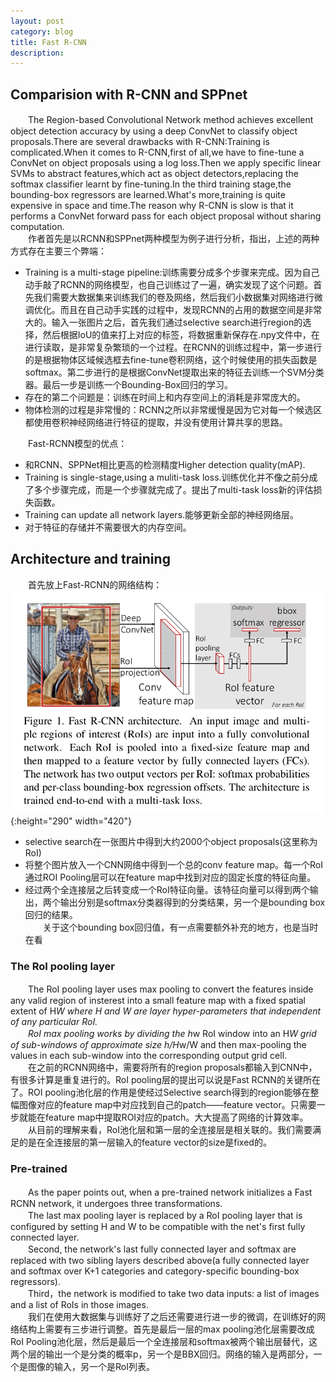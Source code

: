 ```yaml
---
layout: post
category: blog
title: Fast R-CNN
description: 
---
```


## Comparision with R-CNN and SPPnet
　　The Region-based Convolutional Network method achieves excellent object detection accuracy by using a deep ConvNet to classify object proposals.There are several drawbacks with R-CNN:Training is complicated.When it comes to R-CNN,first of all,we have to fine-tune a ConvNet on object proposals using a log loss.Then we apply specific linear SVMs to abstract features,which act as object detectors,replacing the softmax classifier learnt by fine-tuning.In the third training stage,the bounding-box regressors are learned.What's more,training is quite expensive in space and time.The reason why R-CNN is slow is that it performs a ConvNet forward pass for each object proposal without sharing computation.<br>
　　作者首先是以RCNN和SPPnet两种模型为例子进行分析，指出，上述的两种方式存在主要三个弊端：
- Training is a multi-stage pipeline:训练需要分成多个步骤来完成。因为自己动手敲了RCNN的网络模型，也自己训练过了一遍，确实发现了这个问题。首先我们需要大数据集来训练我们的卷及网络，然后我们小数据集对网络进行微调优化。而且在自己动手实践的过程中，发现RCNN的占用的数据空间是非常大的。输入一张图片之后，首先我们通过selective search进行region的选择，然后根据IoU的值来打上对应的标签，将数据重新保存在.npy文件中，在进行读取，是非常复杂繁琐的一个过程。在RCNN的训练过程中，第一步进行的是根据物体区域候选框去fine-tune卷积网络，这个时候使用的损失函数是softmax。第二步进行的是根据ConvNet提取出来的特征去训练一个SVM分类器。最后一步是训练一个Bounding-Box回归的学习。
- 存在的第二个问题是：训练在时间上和内存空间上的消耗是非常庞大的。
- 物体检测的过程是非常慢的：RCNN之所以非常缓慢是因为它对每一个候选区都使用卷积神经网络进行特征的提取，并没有使用计算共享的思路。<br>

　　Fast-RCNN模型的优点：
- 和RCNN、SPPNet相比更高的检测精度Higher detection quality(mAP).
- Training is single-stage,using a muliti-task loss.训练优化并不像之前分成了多个步骤完成，而是一个步骤就完成了。提出了multi-task loss新的评估损失函数。
- Training can update all network layers.能够更新全部的神经网络层。
- 对于特征的存储并不需要很大的内存空间。

## Architecture and training 
　　首先放上Fast-RCNN的网络结构：
![](/downloads/Fast-RCNN.png){:height="290" width="420"}
- selective search在一张图片中得到大约2000个object proposals(这里称为RoI)
- 将整个图片放入一个CNN网络中得到一个总的conv feature map。每一个RoI通过ROI Pooling层可以在feature map中找到对应的固定长度的特征向量。
- 经过两个全连接层之后转变成一个RoI特征向量。该特征向量可以得到两个输出，两个输出分别是softmax分类器得到的分类结果，另一个是bounding box回归的结果。<br>
　　关于这个bounding box回归值，有一点需要额外补充的地方，也是当时在看

### The RoI pooling layer
　　The RoI pooling layer uses max pooling to convert the features inside any valid region of insterest into a small feature map with a fixed spatial extent of H*W where H and W are layer hyper-parameters that independent of any particular RoI.<br>
　　RoI max pooling works by dividing the h*w RoI window into an H*W grid of sub-windows of approximate size h/H*w/W and then max-pooling the values in each sub-window into the corresponding output grid cell.<br>
　　在之前的RCNN网络中，需要将所有的region proposals都输入到CNN中，有很多计算是重复进行的。RoI pooling层的提出可以说是Fast RCNN的关键所在了。ROI pooling池化层的作用是使经过Selective search得到的region能够在整幅图像对应的feature map中对应找到自己的patch——feature vector。只需要一步就能在feature map中提取ROI对应的patch。大大提高了网络的计算效率。<br>
　　从目前的理解来看，RoI池化层和第一层的全连接层是相关联的。我们需要满足的是在全连接层的第一层输入的feature vector的size是fixed的。
### Pre-trained 
　　As the paper points out, when a pre-trained network initializes a Fast RCNN network, it undergoes three transformations.<br>
　　The last max pooling layer is replaced by a RoI pooling layer that is configured by setting H and W to be compatible with the net's first fully connected layer.<br>
　　Second, the network's last fully connected layer and softmax are replaced with two sibling layers described above(a fully connected layer and softmax over K+1 categories and category-specific bounding-box regressors).<br>
　　Third，the network is modified to take two data inputs: a list of images and a list of RoIs in those images. <br>
　　我们在使用大数据集与训练好了之后还需要进行进一步的微调，在训练好的网络结构上需要有三步进行调整。首先是最后一层的max pooling池化层需要改成RoI Pooling池化层，然后是最后一个全连接层和softmax被两个输出层替代，这两个层的输出一个是分类的概率p，另一个是BBX回归。网络的输入是两部分，一个是图像的输入，另一个是RoI列表。<br>
　　
